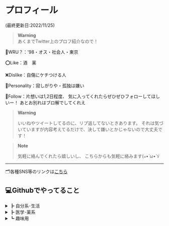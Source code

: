 # プロフィール

(最終更新日:2022/11/25)

> **Warning**  
> あくまでTwitter上のプロフ紹介なので！

👤WRU？：'98・オス・社会人・東京

⭕️Like：酒　薬

❌Dislike：自傷にケチつける人

🤍Personality：寂しがりや・孤独は嫌い

🔗Follow：片想いは1,2日程度、
気に入ってくれたらぜひぜひフォローしてほしいー！
あとお別れはブロ解でしてくれえ

> **Warning**
>
>いいねやツイートしてるのに、リプ返してないときあります。
>それは気づいていますが内容考えてるだけで、決して嫌いとかじゃないので大丈夫です！ 

> **Note**
>
>気軽に絡んでくれたら嬉しいし、
>こちらからも気軽に絡みます(๑•̀ ω•́ゞ
---
🗂各種SNS等のリンクは[こちら](https://1link.jp/shinanashi)

## 💻Githubでやってること  
<details>
<summary>┣ 自分系･生活</summary>

[shinanashi📁](https://github.com/ShinaNashi/ShinaNashi)
> 自己紹介と悪夢日記
</details>
<details>
<summary>┣ 医学･薬系</summary>

[medical📁](https://github.com/ShinaNashi/medical)
> 医学から薬学、法医学までカバー(できたらいいな)
</details>
<details>
<summary>┗ 趣味用</summary>

[pastime📁](https://github.com/ShinaNashi/pastime)
> うちの趣味系をまとめたもの。界隈曲とかetc
</details>
